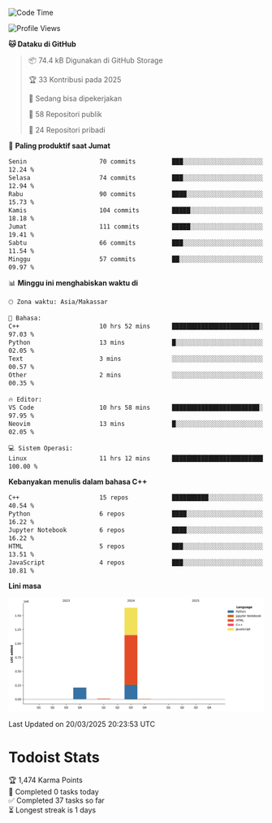 <!--START_SECTION:waka-->
![Code Time](http://img.shields.io/badge/Code%20Time-150%20hrs%2048%20mins-blue)

![Profile Views](http://img.shields.io/badge/Profil%20dilihat-13-blue)

**🐱 Dataku di GitHub** 

> 📦 74.4 kB Digunakan di GitHub Storage 
 > 
> 🏆 33 Kontribusi pada 2025
 > 
> 💼 Sedang bisa dipekerjakan
 > 
> 📜 58 Repositori publik 
 > 
> 🔑 24 Repositori pribadi 
 > 
📅 **Paling produktif saat Jumat** 

```text
Senin                    70 commits          ███░░░░░░░░░░░░░░░░░░░░░░   12.24 % 
Selasa                   74 commits          ███░░░░░░░░░░░░░░░░░░░░░░   12.94 % 
Rabu                     90 commits          ████░░░░░░░░░░░░░░░░░░░░░   15.73 % 
Kamis                    104 commits         █████░░░░░░░░░░░░░░░░░░░░   18.18 % 
Jumat                    111 commits         █████░░░░░░░░░░░░░░░░░░░░   19.41 % 
Sabtu                    66 commits          ███░░░░░░░░░░░░░░░░░░░░░░   11.54 % 
Minggu                   57 commits          ██░░░░░░░░░░░░░░░░░░░░░░░   09.97 % 
```


📊 **Minggu ini menghabiskan waktu di** 

```text
🕑︎ Zona waktu: Asia/Makassar

💬 Bahasa: 
C++                      10 hrs 52 mins      ████████████████████████░   97.03 % 
Python                   13 mins             █░░░░░░░░░░░░░░░░░░░░░░░░   02.05 % 
Text                     3 mins              ░░░░░░░░░░░░░░░░░░░░░░░░░   00.57 % 
Other                    2 mins              ░░░░░░░░░░░░░░░░░░░░░░░░░   00.35 % 

🔥 Editor: 
VS Code                  10 hrs 58 mins      ████████████████████████░   97.95 % 
Neovim                   13 mins             █░░░░░░░░░░░░░░░░░░░░░░░░   02.05 % 

💻 Sistem Operasi: 
Linux                    11 hrs 12 mins      █████████████████████████   100.00 % 
```

**Kebanyakan menulis dalam bahasa C++** 

```text
C++                      15 repos            ██████████░░░░░░░░░░░░░░░   40.54 % 
Python                   6 repos             ████░░░░░░░░░░░░░░░░░░░░░   16.22 % 
Jupyter Notebook         6 repos             ████░░░░░░░░░░░░░░░░░░░░░   16.22 % 
HTML                     5 repos             ███░░░░░░░░░░░░░░░░░░░░░░   13.51 % 
JavaScript               4 repos             ███░░░░░░░░░░░░░░░░░░░░░░   10.81 % 
```



**Lini masa**

![Lines of Code chart](https://raw.githubusercontent.com/yusuf601/yusuf601/main/assets/bar_graph.png)


 Last Updated on 20/03/2025 20:23:53 UTC
<!--END_SECTION:waka-->
# Todoist Stats

<!-- TODO-IST:START -->
🏆  1,474 Karma Points           
🌸  Completed 0 tasks today           
✅  Completed 37 tasks so far           
⏳  Longest streak is 1 days
<!-- TODO-IST:END -->
